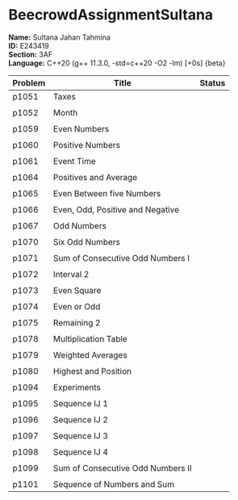 # BeecrowdAssignmentSultana

**Name:** Sultana Jahan Tahmina<br>
**ID:** E243419 <br>
**Section:** 3AF <br>
**Language:** C++20 (g++ 11.3.0, -std=c++20 -O2 -lm) [+0s] {beta} <br>

| Problem | Title | Status |
|-------------|-------|----------|
| p1051 | Taxes |
| | | |
| p1052 | Month |
| | | |
| p1059 | Even Numbers |
| | | |
| p1060 | Positive Numbers |
| | | |
| p1061 | Event Time |
| | | |
| p1064 | Positives and Average |
| | | |
| p1065 | Even Between five Numbers |
| | | |
| p1066 | Even, Odd, Positive and Negative |
| | | |
| p1067 | Odd Numbers |
| | | |
| p1070 | Six Odd Numbers |
| | | |
| p1071 | Sum of Consecutive Odd Numbers I |
| | | |
| p1072 | Interval 2 |
| | | |
| p1073 | Even Square |
| | | |
| p1074 | Even or Odd |
| | | |
| p1075 | Remaining 2 |
| | | |
| p1078 | Multiplication Table |
| | | |
| p1079 | Weighted Averages |
| | | |
| p1080 | Highest and Position |
| | | |
| p1094 | Experiments |
| | | |
| p1095 | Sequence IJ 1 |
| | | |
| p1096 | Sequence IJ 2 |
| | | |
| p1097 | Sequence IJ 3 |
| | | |
| p1098 | Sequence IJ 4 |
| | | |
| p1099 | Sum of Consecutive Odd Numbers II |
| | | |
| p1101 | Sequence of Numbers and Sum |
